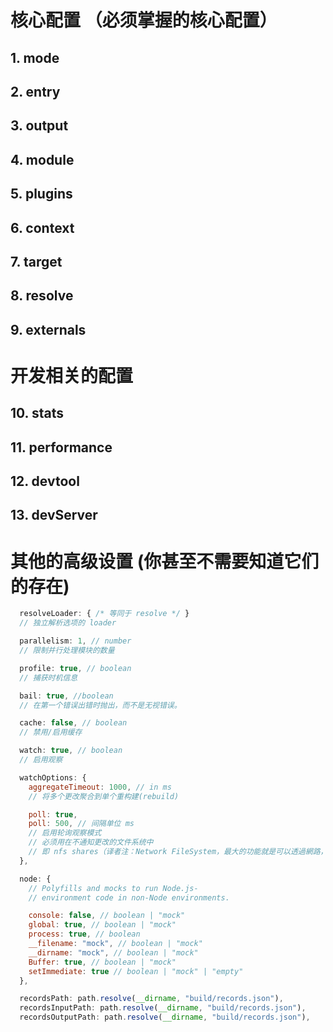 # 核心配置 （必须掌握的核心配置）

## 1. mode
## 2. entry
## 3. output
## 4. module
## 5. plugins
## 6. context
## 7. target
## 8. resolve
## 9. externals


# 开发相关的配置
## 10. stats
## 11. performance
## 12. devtool
## 13. devServer


# 其他的高级设置 (你甚至不需要知道它们的存在)
```js
  resolveLoader: { /* 等同于 resolve */ }
  // 独立解析选项的 loader

  parallelism: 1, // number
  // 限制并行处理模块的数量

  profile: true, // boolean
  // 捕获时机信息

  bail: true, //boolean
  // 在第一个错误出错时抛出，而不是无视错误。

  cache: false, // boolean
  // 禁用/启用缓存

  watch: true, // boolean
  // 启用观察

  watchOptions: {
    aggregateTimeout: 1000, // in ms
    // 将多个更改聚合到单个重构建(rebuild)

    poll: true,
    poll: 500, // 间隔单位 ms
    // 启用轮询观察模式
    // 必须用在不通知更改的文件系统中
    // 即 nfs shares（译者注：Network FileSystem，最大的功能就是可以透過網路，讓不同的機器、不同的作業系統、可以彼此分享個別的檔案 ( share file )）
  },

  node: {
    // Polyfills and mocks to run Node.js-
    // environment code in non-Node environments.

    console: false, // boolean | "mock"
    global: true, // boolean | "mock"
    process: true, // boolean
    __filename: "mock", // boolean | "mock"
    __dirname: "mock", // boolean | "mock"
    Buffer: true, // boolean | "mock"
    setImmediate: true // boolean | "mock" | "empty"
  },

  recordsPath: path.resolve(__dirname, "build/records.json"),
  recordsInputPath: path.resolve(__dirname, "build/records.json"),
  recordsOutputPath: path.resolve(__dirname, "build/records.json"),

```











